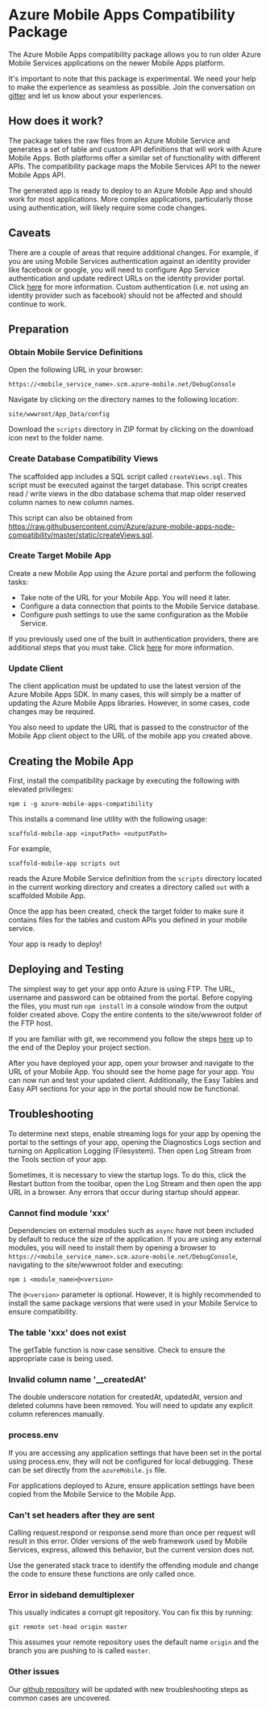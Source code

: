 # Azure Mobile Apps Compatibility Package

The Azure Mobile Apps compatibility package allows you to run older Azure
Mobile Services applications on the newer Mobile Apps platform.

It's important to note that this package is experimental. We need your help
to make the experience as seamless as possible. Join the conversation on
[gitter](https://gitter.im/Azure/azure-mobile-apps-node) and let us know
about your experiences.

## How does it work?

The package takes the raw files from an Azure Mobile Service and generates a
set of table and custom API definitions that will work with Azure Mobile Apps.
Both platforms offer a similar set of functionality with different APIs. The
compatibility package maps the Mobile Services API to the newer Mobile Apps API.

The generated app is ready to deploy to an Azure Mobile App and should work
for most applications. More complex applications, particularly those using
authentication, will likely require some code changes.

## Caveats

There are a couple of areas that require additional changes. For example,
if you are using Mobile Services authentication against an identity provider
like facebook or google, you will need to configure App Service authentication
and update redirect URLs on the identity provider portal. Click 
[here](https://azure.microsoft.com/en-us/documentation/articles/app-service-mobile-net-upgrading-from-mobile-services/#authentication) 
for more information. Custom authentication (i.e. not using an identity 
provider such as facebook) should not be affected and should continue to work.

## Preparation

### Obtain Mobile Service Definitions

Open the following URL in your browser:

    https://<mobile_service_name>.scm.azure-mobile.net/DebugConsole

Navigate by clicking on the directory names to the following location:

    site/wwwroot/App_Data/config

Download the `scripts` directory in ZIP format by clicking on the download
icon next to the folder name.

### Create Database Compatibility Views

The scaffolded app includes a SQL script called `createViews.sql`. This script
must be executed against the target database. This script creates read / write
views in the dbo database schema that map older reserved column names to
new column names.

This script can also be obtained from https://raw.githubusercontent.com/Azure/azure-mobile-apps-node-compatibility/master/static/createViews.sql.

### Create Target Mobile App

Create a new Mobile App using the Azure portal and perform the following tasks:

* Take note of the URL for your Mobile App. You will need it later.
* Configure a data connection that points to the Mobile Service database.
* Configure push settings to use the same configuration as the Mobile Service.

If you previously used one of the built in authentication providers, there are
additional steps that you must take. Click 
[here](https://azure.microsoft.com/en-us/documentation/articles/app-service-mobile-net-upgrading-from-mobile-services/#authentication) 
for more information.

### Update Client

The client application must be updated to use the latest version of the Azure
Mobile Apps SDK. In many cases, this will simply be a matter of updating the
Azure Mobile Apps libraries. However, in some cases, code changes may be
required.

You also need to update the URL that is passed to the constructor of the
Mobile App client object to the URL of the mobile app you created above.

## Creating the Mobile App

First, install the compatibility package by executing the following with
elevated privileges:

    npm i -g azure-mobile-apps-compatibility

This installs a command line utility with the following usage:

    scaffold-mobile-app <inputPath> <outputPath>

For example,

    scaffold-mobile-app scripts out

reads the Azure Mobile Service definition from the `scripts` directory located
in the current working directory and creates a directory called `out` with a
scaffolded Mobile App.

Once the app has been created, check the target folder to make sure it
contains files for the tables and custom APIs you defined in your mobile service.

Your app is ready to deploy!

## Deploying and Testing

The simplest way to get your app onto Azure is using FTP. The URL, username
and password can be obtained from the portal. Before copying the files, you must
run `npm install` in a console window from the output folder created above. Copy
the entire contents to the site/wwwroot folder of the FTP host.

If you are familiar with git, we recommend you follow the steps
[here](https://azure.microsoft.com/en-us/documentation/articles/web-sites-publish-source-control/)
up to the end of the Deploy your project section.

After you have deployed your app, open your browser and navigate to the URL
of your Mobile App. You should see the home page for your app. You can now
run and test your updated client. Additionally, the Easy Tables and Easy API
sections for your app in the portal should now be functional.

## Troubleshooting

To determine next steps, enable streaming logs for your app by opening the
portal to the settings of your app, opening the Diagnostics Logs section and
turning on Application Logging (Filesystem). Then open Log Stream from the Tools
section of your app.

Sometimes, it is necessary to view the startup logs. To do this, click the
Restart button from the toolbar, open the Log Stream and then open the app URL
in a browser. Any errors that occur during startup should appear.

### Cannot find module 'xxx'

Dependencies on external modules such as `async` have not been included by
default to reduce the size of the application. If you are using any external
modules, you will need to install them by opening a browser to
`https://<mobile_service_name>.scm.azure-mobile.net/DebugConsole`, navigating
to the site/wwwroot folder and executing:

    npm i <module_name>@<version>

The `@<version>` parameter is optional. However, it is highly recommended to
install the same package versions that were used in your Mobile Service to
ensure compatibility.

### The table 'xxx' does not exist

The getTable function is now case sensitive. Check to ensure the appropriate
case is being used.

### Invalid column name '__createdAt'

The double underscore notation for createdAt, updatedAt, version and deleted
columns have been removed. You will need to update any explicit column
references manually.

### process.env

If you are accessing any application settings that have been set in the portal
using process.env, they will not be configured for local debugging. These can be
set directly from the `azureMobile.js` file.

For applications deployed to Azure, ensure application settings have been copied
from the Mobile Service to the Mobile App.

### Can't set headers after they are sent

Calling request.respond or response.send more than once per request will result
in this error. Older versions of the web framework used by Mobile Services,
express, allowed this behavior, but the current version does not.

Use the generated stack trace to identify the offending module and change
the code to ensure these functions are only called once.

### Error in sideband demultiplexer

This usually indicates a corrupt git repository. You can fix this by running:

    git remote set-head origin master

This assumes your remote repository uses the default name `origin` and the
branch you are pushing to is called `master`.

### Other issues

Our [github repository](https://github.com/Azure/azure-mobile-apps-node-compatibility)
will be updated with new troubleshooting steps as common cases are uncovered.
